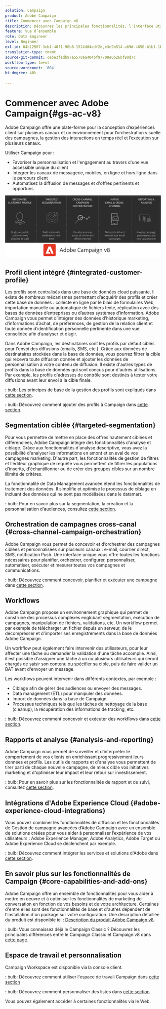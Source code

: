 ```yaml
---
solution: Campaign
product: Adobe Campaign
title: Commencer avec Campaign v8
description: Découvrez les principales fonctionnalités, l'interface utilisateur et les directives globales
feature: Vue d’ensemble
role: Data Engineer
level: Beginner
exl-id: 04b12907-3cb1-40f1-90b8-1524d84edf2d,e3e9b514-a69d-4650-b1b1-1b76b4f3d63f
translation-type: tm+mt
source-git-commit: cebe3fedb97a5570aa404bf97709e6b26bf90d7c
workflow-type: tm+mt
source-wordcount: '804'
ht-degree: 40%

---
```


# Commencer avec Adobe Campaign{#gs-ac-v8}

Adobe Campaign offre une plate-forme pour la conception d’expériences client sur plusieurs canaux et un environnement pour l’orchestration visuelle des campagnes, la gestion des interactions en temps réel et l’exécution sur plusieurs canaux.

Utiliser Campaign pour :

* Favoriser la personnalisation et l&#39;engagement au travers d&#39;une vue accessible unique du client
* Intégrer les canaux de messagerie, mobiles, en ligne et hors ligne dans le parcours client
* Automatisez la diffusion de messages et d&#39;offres pertinents et opportuns

![](assets/ac-capabilities.png)

## Profil client intégré {#integrated-customer-profile}

Les profils sont centralisés dans une base de données cloud puissante. Il existe de nombreux mécanismes permettant d’acquérir des profils et créer cette base de données : collecte en ligne par le biais de formulaires Web, importation manuelle ou automatique de fichiers texte, réplication avec des bases de données d’entreprises ou d’autres systèmes d’information. Adobe Campaign vous permet d’intégrer des données d’historique marketing, d’informations d’achat, de préférences, de gestion de la relation client et toute donnée d’identification personnelle pertinente dans une vue consolidée afin d’analyser et d’agir.

Dans Adobe Campaign, les destinataires sont les profils par défaut ciblés pour l&#39;envoi des diffusions (emails, SMS, etc.). Grâce aux données de destinataires stockées dans la base de données, vous pourrez filtrer la cible qui recevra toute diffusion donnée et ajouter les données de personnalisation à votre contenu de diffusion. Il existe d&#39;autres types de profils dans la base de données qui sont conçus pour d&#39;autres utilisations. Par exemple, les profils d&#39;adresses de contrôle sont destinés à tester votre diffusions avant leur envoi à la cible finale.

: bulb: Les principes de base de la gestion des profils sont expliqués dans [cette section](audiences.md).

: bulb: Découvrez comment ajouter des profils à Campaign dans [cette section](import.md).

## Segmentation ciblée {#targeted-segmentation}

Pour vous permettre de mettre en place des offres hautement ciblées et différenciées, Adobe Campaign intègre des fonctionnalités d&#39;analyse et ciblage. Grâce aux fonctionnalités d&#39;analyse descriptive, vous avez la possibilité d&#39;analyser les informations en amont et en aval de vos campagnes marketing. D&#39;autre part, les fonctionnalités de gestion de filtres et l&#39;éditeur graphique de requête vous permettent de filtrer les populations d&#39;inscrits, d&#39;échantillonner ou de créer des groupes cibles sur un nombre illimité de critères.

La fonctionnalité de Data Management avancée étend les fonctionnalités de traitement des données. Il simplifie et optimise le processus de ciblage en incluant des données qui ne sont pas modélisées dans le datamart.

: bulb: Pour en savoir plus sur la segmentation, la création et la personnalisation d&#39;audiences, consultez [cette section](audiences.md).

## Orchestration de campagnes cross-canal {#cross-channel-campaign-orchestration}

Adobe Campaign vous permet de concevoir et d’orchestrer des campagnes ciblées et personnalisées sur plusieurs canaux : e-mail, courrier direct, SMS, notification Push. Une interface unique vous offre toutes les fonctions nécessaires pour planifier, orchestrer, configurer, personnaliser, automatiser, exécuter et mesurer toutes vos campagnes et communications.

: bulb: Découvrez comment concevoir, planifier et exécuter une campagne dans [cette section](campaigns.md).

## Workflows

Adobe Campaign propose un environnement graphique qui permet de construire des processus complexes englobant segmentation, exécution de campagnes, manipulation de fichiers, validations, etc. Un workflow permet par exemple de télécharger un fichier depuis un serveur, de le décompresser et d&#39;importer ses enregistrements dans la base de données Adobe Campaign.

Un workflow peut également faire intervenir des utilisateurs, pour leur affecter une tâche ou demander la validation d&#39;une tâche accomplie. Ainsi, il est possible d&#39;assigner une tâche à un ou plusieurs utilisateurs qui seront chargés de saisir son contenu ou spécifier sa cible, puis de faire valider un BAT avant d&#39;envoyer un message.

Les workflows peuvent intervenir dans différents contextes, par exemple :

* Ciblage afin de gérer des audiences ou envoyer des messages.
* Data management (ETL) pour manipuler des données.
* Import de données dans la base de Campaign.
* Processus techniques tels que les tâches de nettoyage de la base (cleanup), la récupération des informations de tracking, etc.

: bulb: Découvrez comment concevoir et exécuter des workflows dans [cette section](../config/workflows.md).

## Rapports et analyse {#analysis-and-reporting}

Adobe Campaign vous permet de surveiller et d’interpréter le comportement de vos clients en enrichissant progressivement leurs données et profils. Les outils de rapports et d&#39;analyse vous permettent de tirer parti de chaque nouvelle campagne, de mieux cible vos initiatives marketing et d&#39;optimiser leur impact et leur retour sur investissement.

: bulb:  Pour en savoir plus sur les fonctionnalités de rapport et de suivi, consultez [cette section](reporting.md).

## Intégrations d&#39;Adobe Experience Cloud {#adobe-experience-cloud-integrations}

Vous pouvez combiner les fonctionnalités de diffusion et les fonctionnalités de Gestion de campagne avancées d’Adobe Campaign avec un ensemble de solutions créées pour vous aider à personnaliser l’expérience de vos utilisateurs : Adobe Experience Manager, Adobe Analytics, Adobe Target ou Adobe Experience Cloud se déclenchent par exemple.

: bulb: Découvrez comment intégrer les services et solutions d&#39;Adobe dans [cette section](../connect/integration.md).

## En savoir plus sur les fonctionnalités de Campaign {#core-capabilities-and-add-ons}

Adobe Campaign offre un ensemble de fonctionnalités pour vous aider à mettre en oeuvre et à optimiser les fonctionnalités de marketing de conversation en fonction de vos besoins et de votre architecture. Certaines d&#39;entre elles sont des fonctionnalités de base et d&#39;autres dépendent de l&#39;installation d&#39;un package sur votre configuration. Une description détaillée du produit est disponible ici : [Description du produit Adobe Campaign v8](https://helpx.adobe.com/fr/legal/product-descriptions/adobe-campaign-classic---product-description.html).

: bulb: Vous connaissez déjà le Campaign Classic ? Découvrez les principales différences entre le Campaign Classic et Campaign v8 dans [cette page](capability-matrix.md).

## Espace de travail et personnalisation

Campaign Workspace est disponible via la console client.

: bulb:  Découvrez comment utiliser l&#39;espace de travail Campaign dans [cette section](https://experienceleague.adobe.com/docs/campaign-classic/using/getting-started/starting-with-adobe-campaign/campaign-workspace/adobe-campaign-workspace.html)

: bulb:  Découvrez comment personnaliser des listes dans [cette section](https://experienceleague.adobe.com/docs/campaign-classic/using/getting-started/starting-with-adobe-campaign/campaign-workspace/adobe-campaign-ui-lists.html)

Vous pouvez également accéder à certaines fonctionnalités via le Web.


